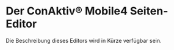 # Der ConAktiv® Mobile4 Seiten-Editor

Die Beschreibung dieses Editors wird in Kürze verfügbar sein.

